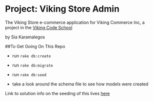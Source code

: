 # Project: Viking Store Admin

The Viking Store e-commerce application for Viking Commerce Inc, a project in the [Viking Code School](http://vikingcodeschool.com)

by Sia Karamalegos

##To Get Going On This Repo
- run `rake db:create`
- run `rake db:migrate`
- run `rake db:seed`

- take a look around the schema file to see how models were created

Link to solution info on the seeding of this lives [here](https://gist.github.com/betweenparentheses/0b6b325ceaaea76a521d)
